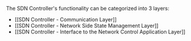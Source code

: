 The SDN Controller's functionality can be categorized into 3 layers: 
- [[SDN Controller - Communication Layer]]
- [[SDN Controller - Network Side State Management Layer]]
- [[SDN Controller - Interface to the Network Control Application Layer]]
